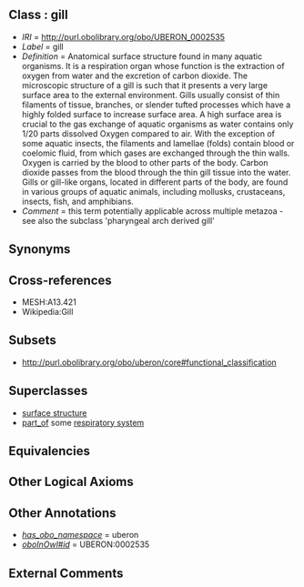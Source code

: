 
## Class : gill

 * *IRI* = http://purl.obolibrary.org/obo/UBERON_0002535
 * *Label* = gill
 * *Definition* = Anatomical surface structure found in many aquatic organisms. It is a respiration organ whose function is the extraction of oxygen from water and the excretion of carbon dioxide. The microscopic structure of a gill is such that it presents a very large surface area to the external environment. Gills usually consist of thin filaments of tissue, branches, or slender tufted processes which have a highly folded surface to increase surface area. A high surface area is crucial to the gas exchange of aquatic organisms as water contains only 1/20 parts dissolved Oxygen compared to air. With the exception of some aquatic insects, the filaments and lamellae (folds) contain blood or coelomic fluid, from which gases are exchanged through the thin walls. Oxygen is carried by the blood to other parts of the body. Carbon dioxide passes from the blood through the thin gill tissue into the water. Gills or gill-like organs, located in different parts of the body, are found in various groups of aquatic animals, including mollusks, crustaceans, insects, fish, and amphibians.
 * *Comment* = this term potentially applicable across multiple metazoa - see also the subclass 'pharyngeal arch derived gill'

## Synonyms


## Cross-references

 * MESH:A13.421
 * Wikipedia:Gill

## Subsets

 * http://purl.obolibrary.org/obo/uberon/core#functional_classification

## Superclasses

 * [surface structure](../../UBERON/02/UBERON_0003102.md)
 * [part_of](../../BFO/50/BFO_0000050.md) some [respiratory system](../../UBERON/04/UBERON_0001004.md)

## Equivalencies


## Other Logical Axioms


## Other Annotations

 * *[has_obo_namespace](../../ce/oboInOwl#hasOBONamespace.md)* = uberon
 * *[oboInOwl#id](../../id/oboInOwl#id.md)* = UBERON:0002535

## External Comments

